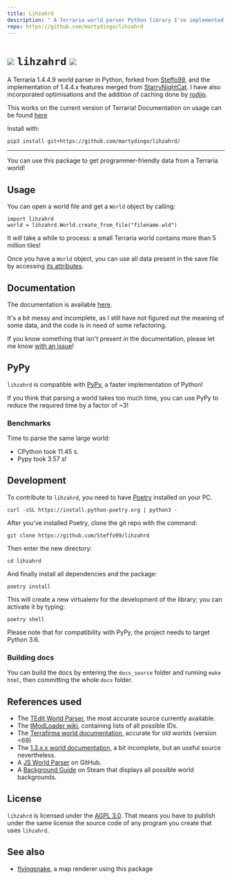 ```yaml
---
title: Lihzahrd
description: " A Terraria world parser Python library I've implemented support for Terraria 1.4.4.9."
repo: https://github.com/martydingo/lihzahrd
---
```

# ![](https://gamepedia.cursecdn.com/terraria_gamepedia/e/ee/Lihzahrd.png?version=b8e7ea78b2f9f27a46e2e70d5684b344) `lihzahrd` [![](https://img.shields.io/pypi/v/lihzahrd)](https://pypi.org/project/lihzahrd/)

A Terraria 1.4.4.9 world parser in Python, forked from [Steffo99](https://github.com/Steffo99/lihzahrd), and the implementation of 1.4.4.x features merged from [StarryNightCat](https://github.com/StarryNightCat/lihzahrd). I have also incorporated optimisations and the addition of caching done by [rodjjo](https://github.com/Steffo99/lihzahrd/pull/6).

This works on the current version of Terraria! Documentation on usage can be found [here](https://gh.steffo.eu/lihzahrd/html/index.html)


Install with:
```
pip3 install git+https://github.com/martydingo/lihzahrd/
```
---

You can use this package to get programmer-friendly data from a Terraria world!


## Usage

You can open a world file and get a `World` object by calling:

```
import lihzahrd
world = lihzahrd.World.create_from_file("filename.wld")
```

It _will_ take a while to process: a small Terraria world contains more than 5 million tiles!

Once you have a `World` object, you can use all data present in the save file by accessing [its attributes](http://gh.steffo.eu/lihzahrd/html/world.html).

## Documentation

The documentation is available [here](https://gh.steffo.eu/lihzahrd/html/).

It's a bit messy and incomplete, as I still have not figured out the meaning of some data, and the code is in need of some refactoring.

If you know something that isn't present in the documentation, please let me know [with an issue](https://github.com/Steffo99/lihzahrd/issues/new)!

## PyPy

`lihzahrd` is compatible with [PyPy](https://www.pypy.org), a faster implementation of Python!

If you think that parsing a world takes too much time, you can use PyPy to reduce the required time by a factor of ~3!

### Benchmarks

Time to parse the same large world:

- CPython took 11.45 s.
- Pypy took 3.57 s!

## Development

To contribute to `lihzahrd`, you need to have [Poetry](https://poetry.eustace.io/) installed on your PC.

```
curl -sSL https://install.python-poetry.org | python3 -
```

After you've installed Poetry, clone the git repo with the command:

```
git clone https://github.com/Steffo99/lihzahrd
```

Then enter the new directory:

```
cd lihzahrd
```

And finally install all dependencies and the package:

```
poetry install
```

This will create a new virtualenv for the development of the library; you can activate it by typing:

```
poetry shell
```

Please note that for compatibility with PyPy, the project needs to target Python 3.6.

### Building docs

You can build the docs by entering the `docs_source` folder and running `make html`, then committing the whole `docs` folder.

## References used

- The [TEdit World Parser](https://github.com/TEdit/Terraria-Map-Editor/blob/master/TEditXna/Terraria/World.FileV2.cs), the most accurate source currently available.
- The [tModLoader wiki](https://github.com/tModLoader/tModLoader/wiki), containing lists of all possible IDs.
- The [Terrafirma world documentation](http://seancode.com/terrafirma/world.html), accurate for old worlds (version <69)
- The [1.3.x.x world documentation](http://ludwig.schafer.free.fr/), a bit incomplete, but an useful source nevertheless.
- A [JS World Parser](https://github.com/cokolele/terraria-world-parser/) on GitHub.
- A [Background Guide](https://steamcommunity.com/sharedfiles/filedetails/?id=841032800) on Steam that displays all possible world backgrounds.

## License

`lihzahrd` is licensed under the [AGPL 3.0](/LICENSE.txt).
That means you have to publish under the same license the source code of any program you create that uses `lihzahrd`.

## See also

- [flyingsnake](https://github.com/Steffo99/flyingsnake), a map renderer using this package
